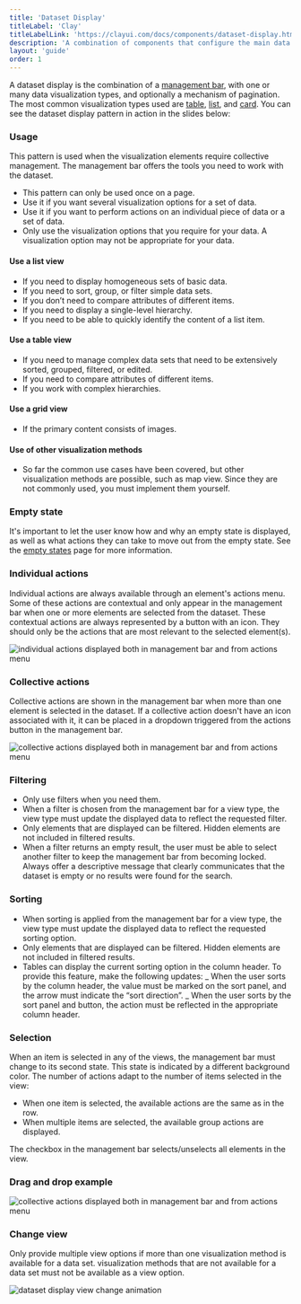 ```yaml
---
title: 'Dataset Display'
titleLabel: 'Clay'
titleLabelLink: 'https://clayui.com/docs/components/dataset-display.html'
description: 'A combination of components that configure the main data management pattern of the system.'
layout: 'guide'
order: 1
---
```


A dataset display is the combination of a [management bar](./management_bar.html), with one or many data visualization types, and optionally a mechanism of pagination. The most common visualization types used are [table](./table.html), [list](./list.html), and [card](./card.html). You can see the dataset display pattern in action in the slides below:

<!--
<div id="carouselExampleIndicators" class="carousel slide" data-ride="carousel">
  <ol class="carousel-indicators">
    <li data-target="#carouselExampleIndicators" data-slide-to="0" class="active"></li>
    <li data-target="#carouselExampleIndicators" data-slide-to="1"></li>
    <li data-target="#carouselExampleIndicators" data-slide-to="2"></li>
  </ol>
  <div class="carousel-inner">
    <div class="carousel-item active">
      <img class="d-block w-100" src="/lexicon/images/DTTableView.jpg" alt="First slide">
    </div>
    <div class="carousel-item">
      <img class="d-block w-100" src="/lexicon/images/DTListView.jpg" alt="Second slide">
    </div>
    <div class="carousel-item">
      <img class="d-block w-100" src="/lexicon/images/DTCardView.jpg" alt="Third slide">
    </div>
  </div>
  <a class="carousel-control-prev" href="#carouselExampleIndicators" role="button" data-slide="prev">
   <svg class="lexicon-icon lexicon-icon-angle-left"><use xlink:href="/vendor/lexicon/icons.svg#angle-left"></use></svg>
    <span class="sr-only">Previous</span>
  </a>
  <a class="carousel-control-next" href="#carouselExampleIndicators" role="button" data-slide="next">
    <svg class="lexicon-icon lexicon-icon-angle-right"><use xlink:href="/vendor/lexicon/icons.svg#angle-right"></use></svg>
    <span class="sr-only">Next</span>
  </a>
</div>
 -->

### Usage

This pattern is used when the visualization elements require collective management. The management bar offers the tools you need to work with the dataset.

-   This pattern can only be used once on a page.
-   Use it if you want several visualization options for a set of data.
-   Use it if you want to perform actions on an individual piece of data or a set of data.
-   Only use the visualization options that you require for your data. A visualization option may not be appropriate for your data.

#### Use a list view

-   If you need to display homogeneous sets of basic data.
-   If you need to sort, group, or filter simple data sets.
-   If you don’t need to compare attributes of different items.
-   If you need to display a single-level hierarchy.
-   If you need to be able to quickly identify the content of a list item.

#### Use a table view

-   If you need to manage complex data sets that need to be extensively sorted, grouped, filtered, or edited.
-   If you need to compare attributes of different items.
-   If you work with complex hierarchies.

#### Use a grid view

-   If the primary content consists of images.

#### Use of other visualization methods

-   So far the common use cases have been covered, but other visualization methods are possible, such as map view. Since they are not commonly used, you must implement them yourself.

### Empty state

It's important to let the user know how and why an empty state is displayed, as well as what actions they can take to move out from the empty state. See the [empty states](./emptyStates.html) page for more information.

### Individual actions

Individual actions are always available through an element's actions menu. Some of these actions are contextual and only appear in the management bar when one or more elements are selected from the dataset. These contextual actions are always represented by a button with an icon. They should only be the actions that are most relevant to the selected element(s).

![individual actions displayed both in management bar and from actions menu](/lexicon/images/DatasetDisplayIndividualActions.png)

### Collective actions

Collective actions are shown in the management bar when more than one element is selected in the dataset. If a collective action doesn't have an icon associated with it, it can be placed in a dropdown triggered from the actions button in the management bar.

![collective actions displayed both in management bar and from actions menu](/lexicon/images/DatasetDisplayGroupActions.png)

### Filtering

-   Only use filters when you need them.
-   When a filter is chosen from the management bar for a view type, the view type must update the displayed data to reflect the requested filter.
-   Only elements that are displayed can be filtered. Hidden elements are not included in filtered results.
-   When a filter returns an empty result, the user must be able to select another filter to keep the management bar from becoming locked. Always offer a descriptive message that clearly communicates that the dataset is empty or no results were found for the search.

### Sorting

-   When sorting is applied from the management bar for a view type, the view type must update the displayed data to reflect the requested sorting option.
-   Only elements that are displayed can be filtered. Hidden elements are not included in filtered results.
-   Tables can display the current sorting option in the column header. To provide this feature, make the following updates:
    _ When the user sorts by the column header, the value must be marked on the sort panel, and the arrow must indicate the “sort direction”.
    _ When the user sorts by the sort panel and button, the action must be reflected in the appropriate column header.

### Selection

When an item is selected in any of the views, the management bar must change to its second state. This state is indicated by a different background color. The number of actions adapt to the number of items selected in the view:

-   When one item is selected, the available actions are the same as in the row.
-   When multiple items are selected, the available group actions are displayed.

The checkbox in the management bar selects/unselects all elements in the view.

### Drag and drop example

![collective actions displayed both in management bar and from actions menu](/lexicon/images/DatasetDisplayDragDrop.png)

### Change view

Only provide multiple view options if more than one visualization method is available for a data set. visualization methods that are not available for a data set must not be available as a view option.

![dataset display view change animation](/lexicon/images/DatasetDisplayChangeView.gif)
